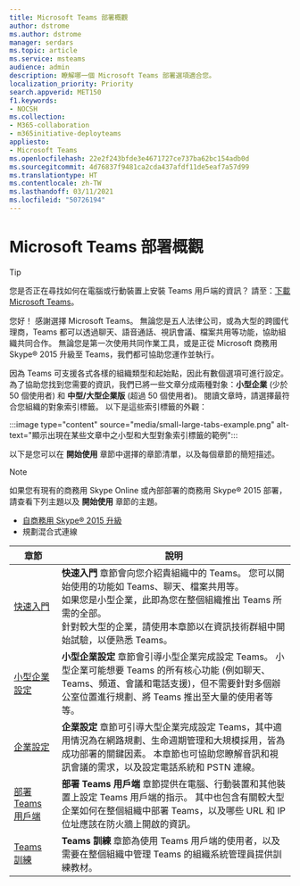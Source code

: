 ```yaml
---
title: Microsoft Teams 部署概觀
author: dstrome
ms.author: dstrome
manager: serdars
ms.topic: article
ms.service: msteams
audience: admin
description: 瞭解哪一個 Microsoft Teams 部署選項適合您。
localization_priority: Priority
search.appverid: MET150
f1.keywords:
- NOCSH
ms.collection:
- M365-collaboration
- m365initiative-deployteams
appliesto:
- Microsoft Teams
ms.openlocfilehash: 22e2f243bfde3e4671727ce737ba62bc154adb0d
ms.sourcegitcommit: 4d76837f9481ca2cda437afdf11de5eaf7a57d99
ms.translationtype: HT
ms.contentlocale: zh-TW
ms.lasthandoff: 03/11/2021
ms.locfileid: "50726194"
---
```

# <a name="microsoft-teams-deployment-overview"></a>Microsoft Teams 部署概觀

> [!TIP]
> 您是否正在尋找如何在電腦或行動裝置上安裝 Teams 用戶端的資訊？ 請至：[下載 Microsoft Teams](https://www.microsoft.com/microsoft-teams/download-app)。

您好！ 感謝選擇 Microsoft Teams。 無論您是五人法律公司，或為大型的跨國代理商，Teams 都可以透過聊天、語音通話、視訊會議、檔案共用等功能，協助組織共同合作。 無論您是第一次使用共同作業工具，或是正從 Microsoft 商務用 Skype® 2015 升級至 Teams，我們都可協助您運作並執行。

因為 Teams 可支援各式各樣的組織類型和起始點，因此有數個選項可進行設定。 為了協助您找到您需要的資訊，我們已將一些文章分成兩種對象：**小型企業** (少於 50 個使用者) 和 **中型/大型企業版** (超過 50 個使用者)。 閱讀文章時，請選擇最符合您組織的對象索引標籤。 以下是這些索引標籤的外觀：

:::image type="content" source="media/small-large-tabs-example.png" alt-text="顯示出現在某些文章中之小型和大型對象索引標籤的範例":::

以下是您可以在 **開始使用** 章節中選擇的章節清單，以及每個章節的簡短描述。

> [!NOTE]
> 如果您有現有的商務用 Skype Online 或內部部署的商務用 Skype® 2015 部署，請查看下列主題以及 **開始使用** 章節的主題。
>
> - [自商務用 Skype® 2015 升級](upgrade-start-here.md)
> - 規劃混合式連線

|章節  |說明  |
|---------|---------|
|[快速入門](get-started-with-teams-quick-start.md)     | **快速入門** 章節會向您介紹貴組織中的 Teams。 您可以開始使用的功能如 Teams、聊天、檔案共用等。 <br>如果您是小型企業，此即為您在整個組織推出 Teams 所需的全部。 <br>針對較大型的企業，請使用本章節以在資訊技術群組中開始試驗，以便熟悉 Teams。        |
|[小型企業設定](deploy-small-business.md)| **小型企業設定** 章節會引導小型企業完成設定 Teams。 小型企業可能想要 Teams 的所有核心功能 (例如聊天、Teams、頻道、會議和電話支援)，但不需要針對多個辦公室位置進行規劃、將 Teams 推出至大量的使用者等等。
|[企業設定](deploy-enterprise-overview.md)     | **企業設定** 章節可引導大型企業完成設定 Teams，其中適用情況為在網路規劃、生命週期管理和大規模採用，皆為成功部署的關鍵因素。 本章節也可協助您瞭解音訊和視訊會議的需求，以及設定電話系統和 PSTN 連線。         |
|[部署 Teams 用戶端](get-clients.md)     | **部署 Teams 用戶端** 章節提供在電腦、行動裝置和其他裝置上設定 Teams 用戶端的指示。 其中也包含有關較大型企業如何在整個組織中部署 Teams，以及哪些 URL 和 IP 位址應該在防火牆上開啟的資訊。       |
|[Teams 訓練](training-microsoft-teams-landing-page.md)     | **Teams 訓練** 章節為使用 Teams 用戶端的使用者，以及需要在整個組織中管理 Teams 的組織系統管理員提供訓練教材。        |
